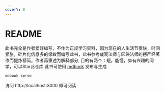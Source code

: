 ```yaml
---
coverY: 0
---
```


# README

此书完全是作者爱好编写，不作为正规学习资料，因为现在的人生活节奏快，时间紧张，碎片化信息多的缘故而编写此书，此书参考成观法师与园瑛法师的楞严经著作而提炼精简，作者再重述为解释部分, 目的有两个：短，能懂，如有兴趣的同学，可以Star此仓库 此书可使用 [mdbook](https://github.com/rust-lang/mdBook) 发布与生成

```
mdbook serve
```

访问 http://localhost:3000 即可阅读
